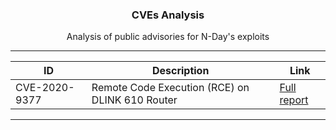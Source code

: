 <p align="center">
  <h3 align="center">CVEs Analysis</h3>
  <p align="center">Analysis of public advisories for N-Day's exploits</p>
</p>

---

| ID      | Description | Link
| ----------- | ----------- | ----------- |
| CVE-2020-9377 | Remote Code Execution (RCE) on DLINK 610 Router | [Full report](CVE-2020-9377.md)

---